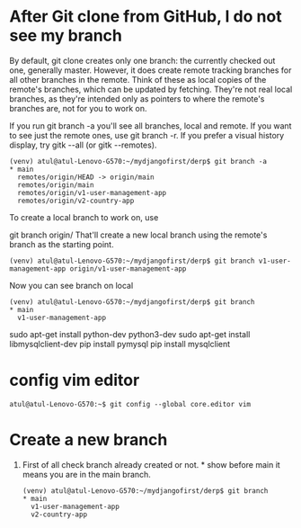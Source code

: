 # After Git clone from GitHub, I do not see my branch
By default, git clone creates only one branch: the currently checked out one, generally master. However, it does create remote tracking branches for all other branches in the remote. Think of these as local copies of the remote's branches, which can be updated by fetching. They're not real local branches, as they're intended only as pointers to where the remote's branches are, not for you to work on.

If you run git branch -a you'll see all branches, local and remote. If you want to see just the remote ones, use git branch -r. If you prefer a visual history display, try gitk --all (or gitk --remotes).
```
(venv) atul@atul-Lenovo-G570:~/mydjangofirst/derp$ git branch -a
* main
  remotes/origin/HEAD -> origin/main
  remotes/origin/main
  remotes/origin/v1-user-management-app
  remotes/origin/v2-country-app
```

To create a local branch to work on, use

git branch <branch-name> origin/<branch-name>
That'll create a new local branch using the remote's branch as the starting point.
```
(venv) atul@atul-Lenovo-G570:~/mydjangofirst/derp$ git branch v1-user-management-app origin/v1-user-management-app

```
Now you can see branch on local
```
(venv) atul@atul-Lenovo-G570:~/mydjangofirst/derp$ git branch
* main
  v1-user-management-app

```

sudo apt-get install python-dev python3-dev
sudo apt-get install libmysqlclient-dev
pip install pymysql
pip install mysqlclient

# config vim editor
```
atul@atul-Lenovo-G570:~$ git config --global core.editor vim
```
# Create a new branch
1. First of all check branch already created or not. * show before main it means you are in the main branch.
   ```
   (venv) atul@atul-Lenovo-G570:~/mydjangofirst/derp$ git branch
   * main
     v1-user-management-app
     v2-country-app
   ```
